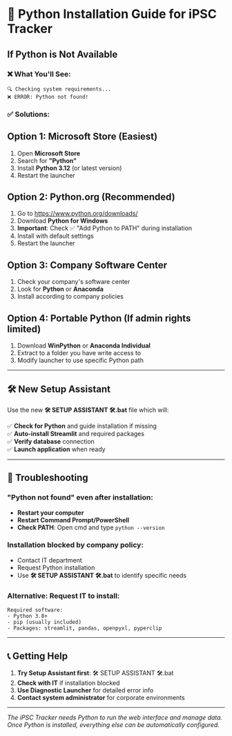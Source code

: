 # 🐍 Python Installation Guide for iPSC Tracker

## If Python is Not Available

### ❌ What You'll See:
```
🔍 Checking system requirements...
❌ ERROR: Python not found!
```

### ✅ Solutions:

## Option 1: Microsoft Store (Easiest)
1. Open **Microsoft Store** 
2. Search for **"Python"**
3. Install **Python 3.12** (or latest version)
4. Restart the launcher

## Option 2: Python.org (Recommended)
1. Go to https://www.python.org/downloads/
2. Download **Python for Windows**
3. **Important**: Check ✅ "Add Python to PATH" during installation
4. Install with default settings
5. Restart the launcher

## Option 3: Company Software Center
1. Check your company's software center
2. Look for **Python** or **Anaconda**
3. Install according to company policies

## Option 4: Portable Python (If admin rights limited)
1. Download **WinPython** or **Anaconda Individual**
2. Extract to a folder you have write access to
3. Modify launcher to use specific Python path

---

## 🛠️ New Setup Assistant

Use the new **🛠️ SETUP ASSISTANT 🛠️.bat** file which will:

✅ **Check for Python** and guide installation if missing  
✅ **Auto-install Streamlit** and required packages  
✅ **Verify database** connection  
✅ **Launch application** when ready  

---

## 🚨 Troubleshooting

### "Python not found" even after installation:
- **Restart your computer** 
- **Restart Command Prompt/PowerShell**
- **Check PATH**: Open cmd and type `python --version`

### Installation blocked by company policy:
- Contact IT department
- Request Python installation
- Use **🛠️ SETUP ASSISTANT 🛠️.bat** to identify specific needs

### Alternative: Request IT to install:
```
Required software:
- Python 3.8+ 
- pip (usually included)
- Packages: streamlit, pandas, openpyxl, pyperclip
```

---

## 📞 Getting Help

1. **Try Setup Assistant first**: 🛠️ SETUP ASSISTANT 🛠️.bat
2. **Check with IT** if installation blocked
3. **Use Diagnostic Launcher** for detailed error info
4. **Contact system administrator** for corporate environments

---

*The iPSC Tracker needs Python to run the web interface and manage data. Once Python is installed, everything else can be automatically configured.*